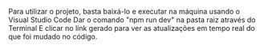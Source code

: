 Para utilizar o projeto, basta baixá-lo e executar na máquina usando o Visual Studio Code
Dar o comando "npm run dev" na pasta raiz através do Terminal
E clicar no link gerado para ver as atualizações em tempo real do que foi mudado no código.
